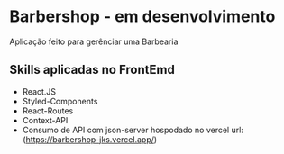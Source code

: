 # Barbershop - em desenvolvimento 

Aplicação feito para gerênciar uma Barbearia

## Skills aplicadas no FrontEmd

- React.JS
- Styled-Components
- React-Routes
- Context-API
- Consumo de API com json-server hospodado no vercel url:(https://barbershop-jks.vercel.app/)





